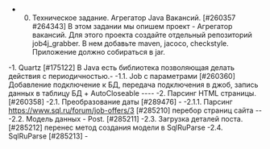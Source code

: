 - 0. Техническое задание. Агрегатор Java Вакансий. [#260357 #264343]
В этом задании мы опишем проект - Агрегатор вакансий.
Для этого проекта создайте отдельный репозиторий job4j_grabber.
В нем добавьте maven, jacoco, checkstyle.
Приложение должно собираться в jar.

-1. Quartz [#175122] В Java есть библиотека позволяющая делать действия с периодичностью.-
-1.1. Job c параметрами [#260360] Добавление подключение к БД, 
передача подключения в джоб, запись данных в таблицу БД + AutoCloseable ----
-2. Парсинг HTML страницы. [#260358]
-2.1. Преобразование даты [#289476] - 
-2.1.1. Парсинг https://www.sql.ru/forum/job-offers/3 [#285210] перебор страниц сайта --
-2.2. Модель данных - Post. [#285211] 
-2.3. Загрузка деталей поста. [#285212] перенес метод создания модели в SqlRuParse
-2.4. SqlRuParse [#285213] - 